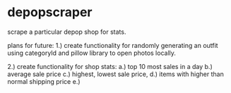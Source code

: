 # depopscraper
scrape a particular depop shop for stats.


plans for future:
1.) create functionality for randomly generating an outfit using categoryId and pillow library to open photos locally.

2.) create functionality for shop stats:
  a.) top 10 most sales in a day
  b.) average sale price
  c.) highest, lowest sale price,
  d.) items with higher than normal shipping price
  e.) 

